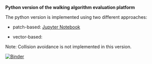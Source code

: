 **Python version of the walking algorithm evaluation platform**

The python version is implemented using two different approaches: 

- patch-based: [Jupyter Notebook](https://mybinder.org/v2/gh/fardadhp/walking_algorithms_evaluation_python/master?filepath=https%3A%2F%2Fraw.githubusercontent.com%2Ffardadhp%2Fwalking_algorithms_evaluation_python%2Fmaster%2Fplatform_patch_based.ipynb
)

- vector-based:

Note: Collision avoidance is not implemented in this version.

[![Binder](https://mybinder.org/badge_logo.svg)](https://mybinder.org/v2/gh/fardadhp/walking_algorithms_evaluation_python/master)
